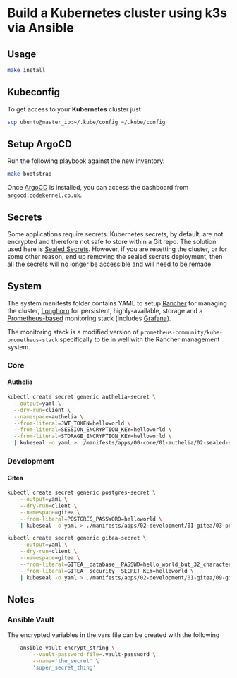 # Build a Kubernetes cluster using k3s via Ansible

## Usage

```bash
make install
```

## Kubeconfig

To get access to your **Kubernetes** cluster just

```bash
scp ubuntu@master_ip:~/.kube/config ~/.kube/config
```

## Setup ArgoCD

Run the following playbook against the new inventory:

```bash
make bootstrap
```

Once [ArgoCD](https://github.com/argoproj/argo-cd) is installed, you can access the dashboard from
`argocd.codekernel.co.uk`. 


## Secrets

Some applications require secrets. Kubernetes secrets, by default, are not encrypted and therefore not safe to store
within a Git repo. The solution used here is [Sealed Secrets](https://github.com/bitnami-labs/sealed-secrets). However,
if you are resetting the cluster, or for some  other reason, end up removing the sealed secrets deployment, then all
the secrets will no longer be accessible and will need to be remade.

## System

The system manifests folder contains YAML to setup [Rancher](https://github.com/rancher/rancher) for managing the
cluster, [Longhorn](https://github.com/longhorn/longhorn) for persistent, highly-available, storage and a
[Prometheus-based](https://github.com/prometheus-operator/kube-prometheus) monitoring stack (includes 
[Grafana](https://github.com/grafana/grafana)).

The monitoring stack is a modified version of `prometheus-community/kube-prometheus-stack` specifically to tie in well
with the Rancher management system.

### Core

#### Authelia
```bash
kubectl create secret generic authelia-secret \
  --output=yaml \
  --dry-run=client \
  --namespace=authelia \
  --from-literal=JWT_TOKEN=helloworld \
  --from-literal=SESSION_ENCRYPTION_KEY=helloworld \
  --from-literal=STORAGE_ENCRYPTION_KEY=helloworld \
  | kubeseal -o yaml > ./manifests/apps/00-core/01-authelia/02-sealed-secret.yml
```

### Development

#### Gitea
```bash
kubectl create secret generic postgres-secret \
    --output=yaml \
    --dry-run=client \
    --namespace=gitea \
    --from-literal=POSTGRES_PASSWORD=helloworld \
    | kubeseal -o yaml > ./manifests/apps/02-development/01-gitea/03-postgres-secret-sealed.yml
```

```bash
kubectl create secret generic gitea-secret \
    --output=yaml \
    --dry-run=client \
    --namespace=gitea \
    --from-literal=GITEA__database__PASSWD=hello_world_but_32_characters_XX \
    --from-literal=GITEA__security__SECRET_KEY=helloworld \
    | kubeseal -o yaml > ./manifests/apps/02-development/01-gitea/09-gitea-secret-sealed.yml
```

## Notes

### Ansible Vault

The encrypted variables in the vars file can be created with the following

```bash
    ansible-vault encrypt_string \
        --vault-password-file=.vault-password \
        --name='the_secret' \
        'super_secret_thing'
```